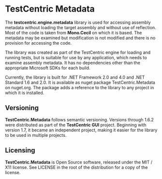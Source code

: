 # TestCentric Metadata

The **testcentric.engine.metadata** library is used for accessing assembly metadata
without loading the target assembly and without use of reflection. Most of the code
is taken from **Mono.Cecil** on which it is based. The metadata may be examined but
modification is not modified and there is no provision for accessing the code.

The library was created as part of the TestCentric engine for loading and running tests,
but is suitable for use by any application, which needs to examine assembly metadata.
It has no dependencies other than the appropriate Microsoft SDKs for each build.

Currently, the library is built for .NET Framework 2.0 and 4.0 and .NET Standard 1.6 and 2.0.
It is available as nuget package TestCentric.Metadata on nuget.org. The package adds
a reference to the library to any project in which it is installed.

## Versioning

**TestCentric.Metadata** follows semantic versioning. Versions through 1.6.2 were distributed
as part of the **TestCentric GUI** project. Beginning with version 1.7, it became an
independent project, making it easier for the library to be used in multiple projects.

## Licensing

**TestCentric.Metadata** is Open Source software, released under the MIT / X11 license.
See LICENSE in the root of the distribution for a copy of the license.
